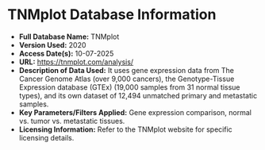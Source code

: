 # TNMplot Database Information

* **Full Database Name:** TNMplot
* **Version Used:** 2020
* **Access Date(s):** 10-07-2025
* **URL:** https://tnmplot.com/analysis/
* **Description of Data Used:** It uses gene expression data from The Cancer Genome Atlas (over 9,000 cancers), the Genotype-Tissue Expression database (GTEx) (19,000 samples from 31 normal tissue types), and its own dataset of 12,494 unmatched primary and metastatic samples.
* **Key Parameters/Filters Applied:** Gene expression comparison, normal vs. tumor vs. metastatic tissues.
* **Licensing Information:** Refer to the TNMplot website for specific licensing details.
